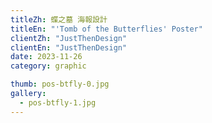 ```yaml
---
titleZh: 蝶之墓 海報設計
titleEn: "'Tomb of the Butterflies' Poster"
clientZh: "JustThenDesign"
clientEn: "JustThenDesign"
date: 2023-11-26
category: graphic

thumb: pos-btfly-0.jpg
gallery:
  - pos-btfly-1.jpg
---
```

